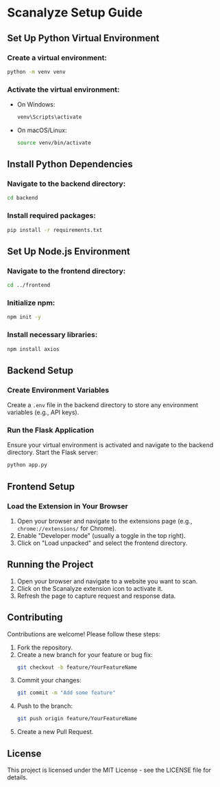 
# Scanalyze Setup Guide

## Set Up Python Virtual Environment

### Create a virtual environment:
```bash
python -m venv venv
```

### Activate the virtual environment:
- On Windows:
  ```bash
  venv\Scripts\activate
  ```
- On macOS/Linux:
  ```bash
  source venv/bin/activate
  ```

## Install Python Dependencies

### Navigate to the backend directory:
```bash
cd backend
```

### Install required packages:
```bash
pip install -r requirements.txt
```

## Set Up Node.js Environment

### Navigate to the frontend directory:
```bash
cd ../frontend
```

### Initialize npm:
```bash
npm init -y
```

### Install necessary libraries:
```bash
npm install axios
```

## Backend Setup

### Create Environment Variables
Create a `.env` file in the backend directory to store any environment variables (e.g., API keys).

### Run the Flask Application
Ensure your virtual environment is activated and navigate to the backend directory. Start the Flask server:
```bash
python app.py
```

## Frontend Setup

### Load the Extension in Your Browser
1. Open your browser and navigate to the extensions page (e.g., `chrome://extensions/` for Chrome).
2. Enable "Developer mode" (usually a toggle in the top right).
3. Click on "Load unpacked" and select the frontend directory.

## Running the Project
1. Open your browser and navigate to a website you want to scan.
2. Click on the Scanalyze extension icon to activate it.
3. Refresh the page to capture request and response data.

## Contributing
Contributions are welcome! Please follow these steps:

1. Fork the repository.
2. Create a new branch for your feature or bug fix:
   ```bash
   git checkout -b feature/YourFeatureName
   ```
3. Commit your changes:
   ```bash
   git commit -m "Add some feature"
   ```
4. Push to the branch:
   ```bash
   git push origin feature/YourFeatureName
   ```
5. Create a new Pull Request.

## License
This project is licensed under the MIT License - see the LICENSE file for details.
